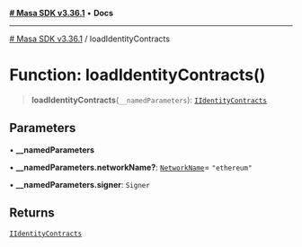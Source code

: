 [**# Masa SDK v3.36.1**](../README.md) • **Docs**

***

[# Masa SDK v3.36.1](../globals.md) / loadIdentityContracts

# Function: loadIdentityContracts()

> **loadIdentityContracts**(`__namedParameters`): [`IIdentityContracts`](../interfaces/IIdentityContracts.md)

## Parameters

• **\_\_namedParameters**

• **\_\_namedParameters.networkName?**: [`NetworkName`](../type-aliases/NetworkName.md)= `"ethereum"`

• **\_\_namedParameters.signer**: `Signer`

## Returns

[`IIdentityContracts`](../interfaces/IIdentityContracts.md)

